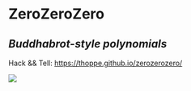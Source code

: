 # ZeroZeroZero
_Buddhabrot-style polynomials_
----

Hack && Tell: https://thoppe.github.io/zerozerozero/

![](docs/example_image.jpg)

